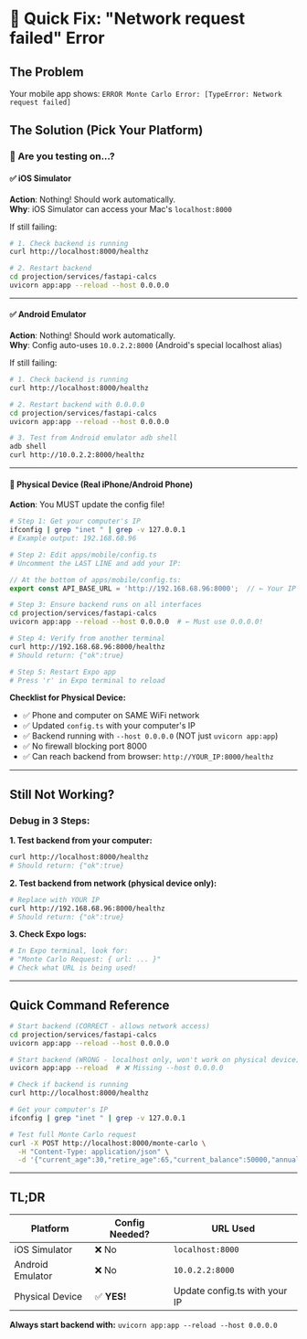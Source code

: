 # 🚀 Quick Fix: "Network request failed" Error

## The Problem
Your mobile app shows: `ERROR Monte Carlo Error: [TypeError: Network request failed]`

## The Solution (Pick Your Platform)

### 📱 Are you testing on...?

#### ✅ **iOS Simulator**
**Action**: Nothing! Should work automatically.  
**Why**: iOS Simulator can access your Mac's `localhost:8000`

If still failing:
```bash
# 1. Check backend is running
curl http://localhost:8000/healthz

# 2. Restart backend
cd projection/services/fastapi-calcs
uvicorn app:app --reload --host 0.0.0.0
```

---

#### ✅ **Android Emulator**  
**Action**: Nothing! Should work automatically.  
**Why**: Config auto-uses `10.0.2.2:8000` (Android's special localhost alias)

If still failing:
```bash
# 1. Check backend is running
curl http://localhost:8000/healthz

# 2. Restart backend with 0.0.0.0
cd projection/services/fastapi-calcs
uvicorn app:app --reload --host 0.0.0.0

# 3. Test from Android emulator adb shell
adb shell
curl http://10.0.2.2:8000/healthz
```

---

#### 📱 **Physical Device (Real iPhone/Android Phone)**
**Action**: You MUST update the config file!

```bash
# Step 1: Get your computer's IP
ifconfig | grep "inet " | grep -v 127.0.0.1
# Example output: 192.168.68.96

# Step 2: Edit apps/mobile/config.ts
# Uncomment the LAST LINE and add your IP:
```

```typescript
// At the bottom of apps/mobile/config.ts:
export const API_BASE_URL = 'http://192.168.68.96:8000';  // ← Your IP here
```

```bash
# Step 3: Ensure backend runs on all interfaces
cd projection/services/fastapi-calcs
uvicorn app:app --reload --host 0.0.0.0  # ← Must use 0.0.0.0!

# Step 4: Verify from another terminal
curl http://192.168.68.96:8000/healthz
# Should return: {"ok":true}

# Step 5: Restart Expo app
# Press 'r' in Expo terminal to reload
```

**Checklist for Physical Device:**
- ✅ Phone and computer on SAME WiFi network
- ✅ Updated `config.ts` with your computer's IP
- ✅ Backend running with `--host 0.0.0.0` (NOT just `uvicorn app:app`)
- ✅ No firewall blocking port 8000
- ✅ Can reach backend from browser: `http://YOUR_IP:8000/healthz`

---

## Still Not Working?

### Debug in 3 Steps:

**1. Test backend from your computer:**
```bash
curl http://localhost:8000/healthz
# Should return: {"ok":true}
```

**2. Test backend from network (physical device only):**
```bash
# Replace with YOUR IP
curl http://192.168.68.96:8000/healthz
# Should return: {"ok":true}
```

**3. Check Expo logs:**
```bash
# In Expo terminal, look for:
# "Monte Carlo Request: { url: ... }"
# Check what URL is being used!
```

---

## Quick Command Reference

```bash
# Start backend (CORRECT - allows network access)
cd projection/services/fastapi-calcs
uvicorn app:app --reload --host 0.0.0.0

# Start backend (WRONG - localhost only, won't work on physical device)
uvicorn app:app --reload  # ❌ Missing --host 0.0.0.0

# Check if backend is running
curl http://localhost:8000/healthz

# Get your computer's IP
ifconfig | grep "inet " | grep -v 127.0.0.1

# Test full Monte Carlo request
curl -X POST http://localhost:8000/monte-carlo \
  -H "Content-Type: application/json" \
  -d '{"current_age":30,"retire_age":65,"current_balance":50000,"annual_contrib":10000,"employer_match_rate":0,"expected_return":0.07,"return_volatility":0.15,"inflation":0.02,"salary_growth":0.03,"n_paths":100,"seed":42,"fees_annual":0.005,"glidepath":false,"rebalance_annually":true}'
```

---

## TL;DR

| Platform | Config Needed? | URL Used |
|----------|----------------|----------|
| iOS Simulator | ❌ No | `localhost:8000` |
| Android Emulator | ❌ No | `10.0.2.2:8000` |
| Physical Device | ✅ **YES!** | Update config.ts with your IP |

**Always start backend with:** `uvicorn app:app --reload --host 0.0.0.0`

